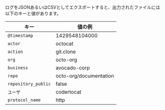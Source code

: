 ログをJSONあるいはCSVとしてエクスポートすると、出力されたファイルには以下のキーと値があります。

| キー                  | 値の例                    |
| ------------------- | ---------------------- |
| `@timestamp`        | 1429548104000          |
| `actor`             | octocat                |
| `action`            | git.clone              |
| `org`               | octo-org               |
| `business`          | avocado-corp           |
| `repo`              | octo-org/documentation |
| `repository_public` | false                  |
| `ユーザ`               | codertocat             |
| `protocol_name`     | http                   |
